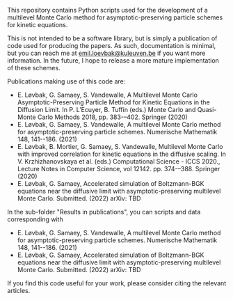 This repository contains Python scripts used for the development of a multilevel Monte Carlo method for asymptotic-preserving particle schemes for kinetic equations.

This is not intended to be a software library, but is simply a publication of code used for producing the papers. As such, documentation is minimal, but you can reach me at emil.loevbak@kuleuven.be if you want more information. In the future, I hope to release a more mature implementation of these schemes.

Publications making use of this code are:
* E. Løvbak, G. Samaey, S. Vandewalle, A Multilevel Monte Carlo Asymptotic-Preserving Particle Method for Kinetic Equations in the Diffusion Limit. In P. L’Ecuyer, B. Tuffin (eds.) Monte Carlo and Quasi-Monte Carlo Methods 2018, pp. 383-–402. Springer (2020)
* E. Løvbak, G. Samaey, S. Vandewalle, A multilevel Monte Carlo method for asymptotic-preserving particle schemes. Numerische Mathematik 148, 141--186. (2021)  
* E. Løvbak, B. Mortier, G. Samaey, S. Vandewalle, Multilevel Monte Carlo with improved correlation for kinetic equations in the diffusive scaling. In V. Krzhizhanovskaya et al. (eds.) Computational Science - ICCS 2020., Lecture Notes in Computer Science, vol 12142. pp. 374-–388. Springer (2020)
* E. Løvbak, G. Samaey, Accelerated simulation of Boltzmann-BGK equations near the diffusive limit with asymptotic-preserving multilevel Monte Carlo. Submitted. (2022) arXiv: TBD

In the sub-folder "Results in publications", you can scripts and data corresponding with 
* E. Løvbak, G. Samaey, S. Vandewalle, A multilevel Monte Carlo method for asymptotic-preserving particle schemes. Numerische Mathematik 148, 141--186. (2021)  
* E. Løvbak, G. Samaey, Accelerated simulation of Boltzmann-BGK equations near the diffusive limit with asymptotic-preserving multilevel Monte Carlo. Submitted. (2022) arXiv: TBD
 
If you find this code useful for your work, please consider citing the relevant articles.
